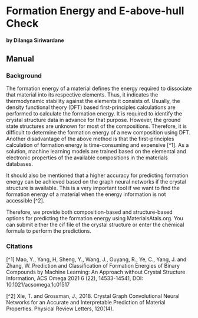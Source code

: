 # Formation Energy and E-above-hull Check
#### by Dilanga Siriwardane

## Manual

### Background

The formation energy of a material defines the energy required to dissociate that material into its respective elements. Thus, it indicates the thermodynamic stability against the elements it consists of. Usually, the density functional theory (DFT) based first-principles calculations are performed to calculate the formation energy. It is required to identify the crystal structure data in advance for that purpose. However, the ground state structures are unknown for most of the compositions. Therefore, it is difficult to determine the formation energy of a new composition using DFT. Another disadvantage of the above method is that the first-principles calculation of formation energy is time-consuming and expensive [^1]. As a solution, machine learning models are trained based on the elemental and electronic properties of the available compositions in the materials databases. 

It should also be mentioned that a higher accuracy for predicting formation energy can be achieved based on the graph neural networks if the crystal structure is available. This is a very important tool if we want to find the formation energy of a material when the energy information is not accessible [^2]. 

Therefore, we provide both composition-based and structure-based options for predicting the formation energy using MaterialsAtals.org. You can submit either the cif file of the crystal structure or enter the chemical formula to perform the predictions.


### Citations
[^1] Mao, Y., Yang, H, Sheng, Y., Wang, J., Ouyang, R., Ye, C., Yang, J. and Zhang, W. Prediction and Classification of Formation Energies of Binary Compounds by Machine Learning: An Approach without Crystal Structure Information, ACS Omega 2021 6 (22), 14533-14541, DOI: 10.1021/acsomega.1c01517 

[^2] Xie, T. and Grossman, J., 2018. Crystal Graph Convolutional Neural Networks for an Accurate and Interpretable Prediction of Material Properties. Physical Review Letters, 120(14).
           
           
           


